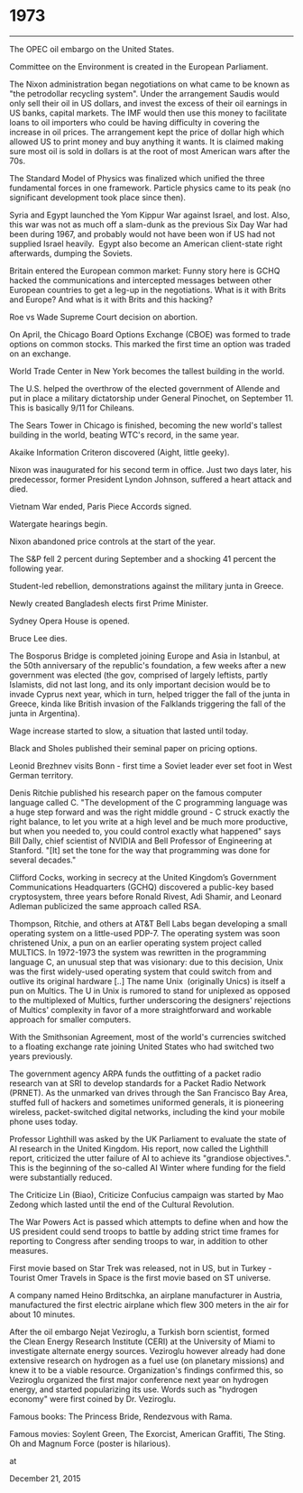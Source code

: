 # 1973
---

The OPEC oil embargo on the United States.

Committee on the Environment is created in the European Parliament.

The Nixon administration began negotiations on what came to be known as "the petrodollar recycling system". Under the arrangement Saudis would only sell their oil in US dollars, and invest the excess of their oil earnings in US banks, capital markets. The IMF would then use this money to facilitate loans to oil importers who could be having difficulty in covering the increase in oil prices. The arrangement kept the price of dollar high which allowed US to print money and buy anything it wants. It is claimed making sure most oil is sold in dollars is at the root of most American wars after the 70s.

The Standard Model of Physics was finalized which unified the three fundamental forces  in one framework. Particle physics came to its peak (no significant development took place since then).

Syria and Egypt launched the Yom Kippur War against Israel, and lost. Also, this war was not as much off a slam-dunk as the previous Six Day War had been during 1967, and probably would not have been won if US had not supplied Israel heavily.  Egypt also become an American client-state right afterwards, dumping the Soviets.

Britain entered the European common market: Funny story here is GCHQ hacked the communications and intercepted messages between other European countries to get a leg-up in the negotiations. What is it with Brits and Europe? And what is it with Brits and this hacking?

Roe vs Wade Supreme Court decision on abortion.

On April, the Chicago Board Options Exchange (CBOE) was formed to trade options on common stocks. This marked the first time an option was traded on an exchange.

World Trade Center in New York becomes the tallest building in the world.

The U.S. helped the overthrow of the elected government of Allende and put in place a military dictatorship under General Pinochet, on September 11. This is basically 9/11 for Chileans.

The Sears Tower in Chicago is finished, becoming the new world's tallest building in the world, beating WTC's record, in the same year.

Akaike Information Criteron discovered (Aight,  little geeky).

Nixon was inaugurated for his second term in office. Just two days later, his predecessor, former President Lyndon Johnson, suffered a heart attack and died. 

Vietnam War ended, Paris Piece Accords signed.

Watergate hearings begin.

Nixon abandoned price controls at the start of the year.

The S&P fell 2 percent during September and a shocking 41 percent the following year.

Student-led rebellion, demonstrations against the military junta in Greece.

Newly created Bangladesh elects first Prime Minister.

Sydney Opera House is opened.

Bruce Lee dies. 

The Bosporus Bridge is completed joining Europe and Asia in Istanbul, at the 50th anniversary of the republic's foundation, a few weeks after a new government was elected (the gov, comprised of largely leftists, partly Islamists, did not last long, and its only important decision would be to invade Cyprus next year, which in turn, helped trigger the fall of the junta in Greece, kinda like British invasion of the Falklands triggering the fall of the junta in Argentina).

Wage increase started to slow, a situation that lasted until today.

Black and Sholes published their seminal paper on pricing options.   

Leonid Brezhnev visits Bonn - first time a Soviet leader ever set foot in West German territory.

Denis Ritchie published his research paper on the famous computer language called C. "The development of the C programming language was a huge step forward and was the right middle ground - C struck exactly the right balance, to let you write at a high level and be much more productive, but when you needed to, you could control exactly what happened" says Bill Dally, chief scientist of NVIDIA and Bell Professor of Engineering at Stanford. "[It] set the tone for the way that programming was done for several decades." 

Clifford Cocks, working in secrecy at the United Kingdom’s Government Communications Headquarters (GCHQ) discovered a public-key based cryptosystem, three years before Ronald Rivest, Adi Shamir, and Leonard Adleman publicized the same approach called RSA.

Thompson, Ritchie, and others at AT&T Bell Labs began developing a small operating system on a little-used PDP-7. The operating system was soon christened Unix, a pun on an earlier operating system project called MULTICS. In 1972-1973 the system was rewritten in the programming language C, an unusual step that was visionary: due to this decision, Unix was the first widely-used operating system that could switch from and outlive its original hardware [..] The name Unix  (originally Unics) is itself a pun on Multics. The U in Unix is rumored to stand for uniplexed as opposed to the multiplexed of Multics, further underscoring the designers' rejections of Multics' complexity in favor of a more straightforward and workable approach for smaller computers.

With the Smithsonian Agreement, most of the world's currencies switched to a floating exchange rate joining United States who had switched two years previously.

The government agency ARPA funds the outfitting of a packet radio research van at SRI to develop standards for a Packet Radio Network (PRNET). As the unmarked van drives through the San Francisco Bay Area, stuffed full of hackers and sometimes uniformed generals, it is pioneering wireless, packet-switched digital networks, including the kind your mobile phone uses today.  

Professor Lighthill was asked by the UK Parliament to evaluate the state of AI research in the United Kingdom. His report, now called the Lighthill report, criticized the utter failure of AI to achieve its "grandiose objectives.". This is the beginning of the so-called AI Winter where funding for the field were substantially reduced.

The Criticize Lin (Biao), Criticize Confucius campaign was started by Mao Zedong which lasted until the end of the Cultural Revolution. 

The War Powers Act is passed which attempts to define when and how the US president could send troops to battle by adding strict time frames for reporting to Congress after sending troops to war, in addition to other measures.

First movie based on Star Trek was released, not in US, but in Turkey - Tourist Omer Travels in Space is the first movie based on ST universe.

A company named Heino Brditschka, an airplane manufacturer in Austria, manufactured the first electric airplane which flew 300 meters in the air for about 10 minutes.

After the oil embargo Nejat Veziroglu, a Turkish born scientist, formed the Clean Energy Research Institute (CERI) at the University of Miami to investigate alternate energy sources. Veziroglu however already had done extensive research on hydrogen as a fuel use (on planetary missions) and knew it to be a viable resource. Organization's findings confirmed this, so Veziroglu organized the first major conference next year on hydrogen energy, and started popularizing its use. Words such as "hydrogen economy" were first coined by Dr. Veziroglu.

Famous books: The Princess Bride, Rendezvous with Rama. 

Famous movies: Soylent Green, The Exorcist, American Graffiti,  The Sting. Oh and Magnum Force (poster is hilarious).







at

December 21, 2015
















